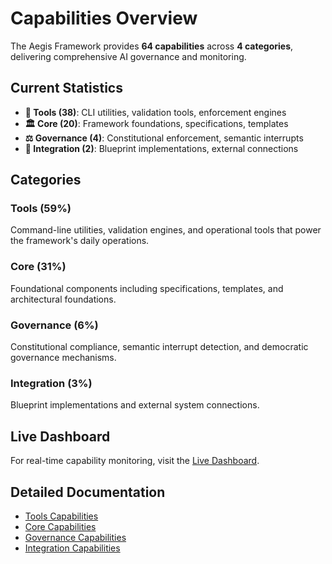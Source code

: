 # Capabilities Overview

The Aegis Framework provides **64 capabilities** across **4 categories**, delivering comprehensive AI governance and monitoring.

## Current Statistics

- **🔧 Tools (38)**: CLI utilities, validation tools, enforcement engines
- **🏛️ Core (20)**: Framework foundations, specifications, templates  
- **⚖️ Governance (4)**: Constitutional enforcement, semantic interrupts
- **🔗 Integration (2)**: Blueprint implementations, external connections

## Categories

### Tools (59%)
Command-line utilities, validation engines, and operational tools that power the framework's daily operations.

### Core (31%)
Foundational components including specifications, templates, and architectural foundations.

### Governance (6%)
Constitutional compliance, semantic interrupt detection, and democratic governance mechanisms.

### Integration (3%)
Blueprint implementations and external system connections.

## Live Dashboard

For real-time capability monitoring, visit the [Live Dashboard](../dashboard).

## Detailed Documentation

- [Tools Capabilities](./tools)
- [Core Capabilities](./core)
- [Governance Capabilities](./governance)
- [Integration Capabilities](./integration)
